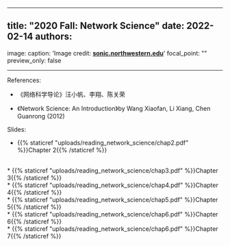 
---
title: "2020 Fall: Network Science"
date: 2022-02-14
authors:
 -

image:
 caption: 'Image credit: [**sonic.northwestern.edu**](https://sonic.northwestern.edu/scientists-review-worldwide-rise-of-network-of-networks/)'
 focal_point: ""
 preview_only: false

---

<!--more-->

<!DIV align="justify">

References:

* 《网络科学导论》汪小帆、李翔、陈关荣

* 《Network Science: An Introduction》by Wang Xiaofan, Li Xiang, Chen Guanrong (2012)

Slides:

  * {{% staticref "uploads/reading_network_science/chap2.pdf" %}}Chapter 2{{% /staticref %}}
<br/>
  * {{% staticref "uploads/reading_network_science/chap3.pdf" %}}Chapter 3{{% /staticref %}}
<br/>
  * {{% staticref "uploads/reading_network_science/chap4.pdf" %}}Chapter 4{{% /staticref %}}
<br/>
  * {{% staticref "uploads/reading_network_science/chap5.pdf" %}}Chapter 5{{% /staticref %}}
<br/>
  * {{% staticref "uploads/reading_network_science/chap6.pdf" %}}Chapter 6{{% /staticref %}}
<br/>
  * {{% staticref "uploads/reading_network_science/chap6.pdf" %}}Chapter 7{{% /staticref %}}
</DIV>
